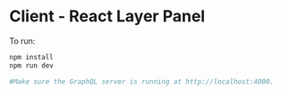 # Client - React Layer Panel

To run:
```bash
npm install
npm run dev

#Make sure the GraphQL server is running at http://localhost:4000.